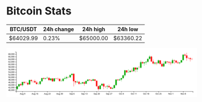 # Bitcoin Stats

BTC/USDT|24h change|24h high|24h low|
|---|---|---|---|
|$64029.99|0.23%|$65000.00|$63360.22|

<img src="./chart.svg">
